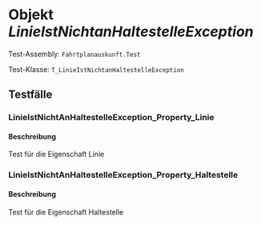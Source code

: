 # Objekt *LinieIstNichtanHaltestelleException*

Test-Assembly: `Fahrtplanauskunft.Test`

Test-Klasse: `T_LinieIstNichtanHaltestelleException`

## Testfälle

### LinieIstNichtAnHaltestelleException_Property_Linie

#### Beschreibung

Test für die Eigenschaft Linie

### LinieIstNichtAnHaltestelleException_Property_Haltestelle

#### Beschreibung

Test für die Eigenschaft Haltestelle